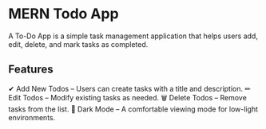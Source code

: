 
# MERN Todo App
A To-Do App is a simple task management application that helps users add, edit, delete, and mark tasks as completed.

## Features
✔ Add New Todos – Users can create tasks with a title and description.
✏ Edit Todos – Modify existing tasks as needed.
🗑 Delete Todos – Remove tasks from the list.
🌙 Dark Mode – A comfortable viewing mode for low-light environments.
